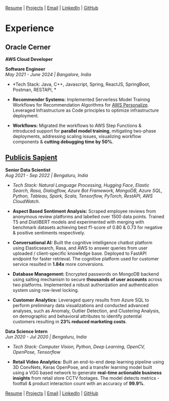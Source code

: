 
[Resume](https://drive.google.com/file/d/1Tw8_drfOKyDd5aAY6qsFk9MH-Ga8CNng/view?usp=sharing) | [Projects](projects.md#projects) | [Email](mailto:hkoneti@asu.edu) | [LinkedIn](https://www.linkedin.com/in/hemanth-raju-aba388176/) | [GitHub](https://github.com/KHemanthRaju)

# Experience

## Oracle Cerner

**AWS Cloud Developer**



**Software Engineer**  
*May 2021 - June 2024 | Bangalore, India*
- *Tech Stack: Java, C++, Javascript, Spring, ReactJS, SpringBoot, Postman, RESTAPI, *
  
- **Recommender Systems:** Implemented Serverless Model Training Workflows for Recommendation Algorithms for [AWS Personalize](https://docs.aws.amazon.com/personalize/latest/dg/how-it-works.html). Leveraged Infrastructure as Code principles to optimize infrastructure deployment.
- **Workflows:** Migrated the workflows to AWS Step Functions & introduced support for **parallel model training**, mitigating two-phase deployments, addressing scaling issues, visualizing workflow components & **cutting debugging time by 50%**.

## [Publicis Sapient](https://www.publicissapient.com/solutions/kaas)
**Senior Data Scientist**  
*Aug 2021 - Sep 2022 | Bengaluru, India*
- *Tech Stack: Natural Language Processing, Hugging Face, Elastic Search, Rasa, Dialogflow, Azure Bot Framework, MongoDB, Azure SQL, Python, Tableau, Spark, Scala, Tensorflow, PyTorch, RestAPI, AWS CloudWatch.*

- **Aspect Based Sentiment Analysis:** Scraped employee reviews from anonymous review platforms and labelled over 1500 data points. Trained T5 and DistilBERT models and experimented with merging with benchmark datasets achieving best f1-score of 0.80 & 0.73 for negative & positive sentiments respectively.
- **Conversational AI:** Built the cognitive intelligence chatbot platform using Elasticsearch, Rasa, and AWS to answer queries from user uploaded / client-specific knowledge base. Deployed to FastAPI endpoint for faster retrieval. The cognitive platform used for customer service resulted in **1.84x** more conversions. 
- **Database Management:** Encrypted passwords on MongoDB backend using salting mechanism to secure **thousands of user accounts** across two platforms. Implemented a robust authorization and authentication system using row-level locking.
- **Customer Analytics:** Leveraged query results from Azure SQL to perform preliminary data visualizations and conducted advanced analyses, such as Anomaly, Outlier Detection, and Clustering Analysis, on demographic and behavioral attributes to identify potential customers resulting in **23% reduced marketing costs**.

**Data Science Intern**  
*Jun 2020 - Jul 2020 | Bengaluru, India*
- *Tech Stack: Computer Vision, Python, Deep Learning, OpenCV, OpenPose, Tensorflow*
  
- **Retail Video Analytics:** Built an end-to-end deep learning pipeline using 3D ConvNets, Keras OpenPose, and a transfer learning model built using a VGG based network to generate **real-time actionable business insights** from retail store CCTV footages. The model detects metrics - footfall & product interaction count with an accuracy of **99.9%**.


[Resume](https://drive.google.com/file/d/1Tw8_drfOKyDd5aAY6qsFk9MH-Ga8CNng/view?usp=sharing) | [Projects](projects.md#projects) | [Email](mailto:hkoneti@asu.edu) | [LinkedIn](https://www.linkedin.com/in/hemanth-raju-aba388176/) | [GitHub](https://github.com/KHemanthRaju)
